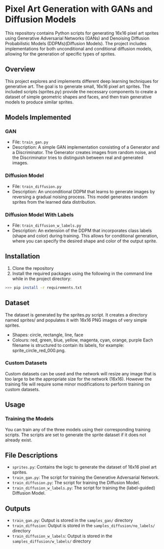 # Pixel Art Generation with GANs and Diffusion Models
This repository contains Python scripts for generating 16x16 pixel art sprites using Generative Adversarial Networks (GANs) and Denoising Diffusion Probabilistic Models (DDPMs)(Diffusion Models). The project includes implementations for both unconditional and conditional diffusion models, allowing for the generation of specific types of sprites.
## Overview
This project explores and implements different deep learning techniques for generative art. The goal is to generate small, 16x16 pixel art sprites. The included scripts (sprites.py) provide the necessary components to create a dataset of simple geometric shapes and faces, and then train generative models to produce similar sprites.
## Models Implemented
### GAN
- File: ```train_gan.py```
- Description: A simple GAN implementation consisting of a Generator and a Discriminator. The Generator creates images from random noise, and the Discriminator tries to distinguish between real and generated images.
### Diffusion Model
- File: ```train_diffusion.py```
- Description: An unconditional DDPM that learns to generate images by reversing a gradual noising process. This model generates random sprites from the learned data distribution.
### Diffusion Model With Labels
- File: ```train_diffusion_w_labels.py```
- Description: An extension of the DDPM that incorporates class labels (shape and color) during training. This allows for conditional generation, where you can specify the desired shape and color of the output sprite.
## Installation
1. Clone the repository
2. Install the required packages using the following in the command line while in the project directory:
```bash
>>> pip install -r requirements.txt
``` 
## Dataset
The dataset is generated by the sprites.py script. It creates a directory named sprites/ and populates it with 16x16 PNG images of very simple sprites.
- Shapes: circle, rectangle, line, face
- Colours: red, green, blue, yellow, magenta, cyan, orange, purple
Each filename is structured to contain its labels, for example: sprite_circle_red_000.png.
### Custom Datasets
Custom datasets can be used and the network will resize any image that is too large to be the appropriate size for the network (16x16). However the training file will require some minor modifications to perform training on custom datasets.
## Usage
### Training the Models
You can train any of the three models using their corresponding training scripts. The scripts are set to generate the sprite dataset if it does not already exist.
## File Descriptions
- ```sprites.py```: Contains the logic to generate the dataset of 16x16 pixel art sprites.
- ```train_gan.py```: The script for training the Generative Adversarial Network.
- ```train_diffusion.py```: The script for training the Diffusion Model.
- ```train_diffusion_w_labels.py```: The script for training the (label-guided) Diffusion Model.
## Outputs
- ```train_gan.py```: Output is stored in the ```samples_gan/``` directory
- ```train_diffusion```: Output is stored in the ```samples_diffusion/no_labels/``` directory
- ```train_diffusion_w_labels```: Output is stored in the ```samples_diffusion/w_labels/``` directory